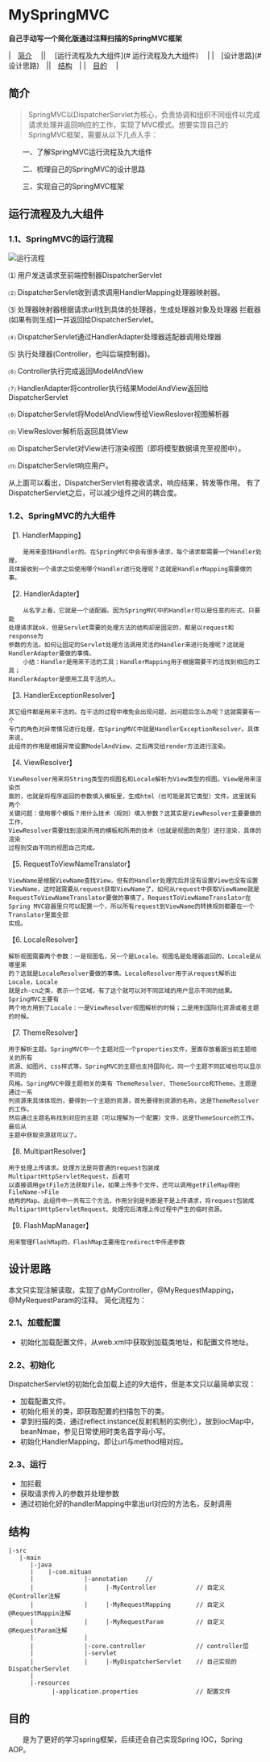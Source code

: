 # MySpringMVC
**自己手动写一个简化版通过注释扫描的SpringMVC框架**

|&emsp;[简介](#简介)&emsp; || &emsp;[运行流程及九大组件](# 运行流程及九大组件)&emsp; |
|&emsp;[设计思路](# 设计思路)&emsp;||&emsp;[结构](#结构)&emsp;|
|&emsp;[目的](#目的)&emsp; | 


## 简介

> SpringMVC以DispatcherServlet为核心，负责协调和组织不同组件以完成请求处理并返回响应的工作，实现了MVC模式。想要实现自己的SpringMVC框架，需要从以下几点入手：
  
&emsp;&emsp;一、了解SpringMVC运行流程及九大组件
  
&emsp;&emsp;二、梳理自己的SpringMVC的设计思路
  
&emsp;&emsp;三、实现自己的SpringMVC框架




## 运行流程及九大组件
### 1.1、SpringMVC的运行流程
![运行流程](https://static.oschina.net/uploads/space/2018/0222/091846_FTTR_3577599.png)

⑴ 用户发送请求至前端控制器DispatcherServlet

⑵ DispatcherServlet收到请求调用HandlerMapping处理器映射器。

⑶ 处理器映射器根据请求url找到具体的处理器，生成处理器对象及处理器
拦截器(如果有则生成)一并返回给DispatcherServlet。

⑷ DispatcherServlet通过HandlerAdapter处理器适配器调用处理器

⑸ 执行处理器(Controller，也叫后端控制器)。

⑹ Controller执行完成返回ModelAndView

⑺ HandlerAdapter将controller执行结果ModelAndView返回给DispatcherServlet

⑻ DispatcherServlet将ModelAndView传给ViewReslover视图解析器

⑼ ViewReslover解析后返回具体View

⑽ DispatcherServlet对View进行渲染视图（即将模型数据填充至视图中）。

⑾ DispatcherServlet响应用户。

从上面可以看出，DispatcherServlet有接收请求，响应结果，转发等作用。
有了DispatcherServlet之后，可以减少组件之间的耦合度。
### 1.2、SpringMVC的九大组件
【1. HandlerMapping】

        是用来查找Handler的。在SpringMVC中会有很多请求，每个请求都需要一个Handler处理，
    具体接收到一个请求之后使用哪个Handler进行处理呢？这就是HandlerMapping需要做的事。
【2. HandlerAdapter】

        从名字上看，它就是一个适配器。因为SpringMVC中的Handler可以是任意的形式，只要能
    处理请求就ok，但是Servlet需要的处理方法的结构却是固定的，都是以request和response为
    参数的方法。如何让固定的Servlet处理方法调用灵活的Handler来进行处理呢？这就是
    HandlerAdapter要做的事情。
        小结：Handler是用来干活的工具；HandlerMapping用于根据需要干的活找到相应的工具；
    HandlerAdapter是使用工具干活的人。
【3. HandlerExceptionResolver】

    其它组件都是用来干活的。在干活的过程中难免会出现问题，出问题后怎么办呢？这就需要有一个
    专门的角色对异常情况进行处理，在SpringMVC中就是HandlerExceptionResolver。具体来说，
    此组件的作用是根据异常设置ModelAndView，之后再交给render方法进行渲染。
【4. ViewResolver】

    ViewResolver用来将String类型的视图名和Locale解析为View类型的视图。View是用来渲染页
    面的，也就是将程序返回的参数填入模板里，生成html（也可能是其它类型）文件。这里就有两个
    关键问题：使用哪个模板？用什么技术（规则）填入参数？这其实是ViewResolver主要要做的工作，
    ViewResolver需要找到渲染所用的模板和所用的技术（也就是视图的类型）进行渲染，具体的渲染
    过程则交由不同的视图自己完成。
【5. RequestToViewNameTranslator】

    ViewName是根据ViewName查找View，但有的Handler处理完后并没有设置View也没有设置
    ViewName，这时就需要从request获取ViewName了，如何从request中获取ViewName就是
    RequestToViewNameTranslator要做的事情了。RequestToViewNameTranslator在
    Spring MVC容器里只可以配置一个，所以所有request到ViewName的转换规则都要在一个
    Translator里面全部
    实现。
【6. LocaleResolver】

    解析视图需要两个参数：一是视图名，另一个是Locale。视图名是处理器返回的，Locale是从哪里来
    的？这就是LocaleResolver要做的事情。LocaleResolver用于从request解析出Locale，Locale
    就是zh-cn之类，表示一个区域，有了这个就可以对不同区域的用户显示不同的结果。SpringMVC主要有
    两个地方用到了Locale：一是ViewResolver视图解析的时候；二是用到国际化资源或者主题的时候。
【7. ThemeResolver】

    用于解析主题。SpringMVC中一个主题对应一个properties文件，里面存放着跟当前主题相关的所有
    资源、如图片、css样式等。SpringMVC的主题也支持国际化，同一个主题不同区域也可以显示不同的
    风格。SpringMVC中跟主题相关的类有 ThemeResolver、ThemeSource和Theme。主题是通过一系
    列资源来具体体现的，要得到一个主题的资源，首先要得到资源的名称，这是ThemeResolver的工作。
    然后通过主题名称找到对应的主题（可以理解为一个配置）文件，这是ThemeSource的工作。最后从
    主题中获取资源就可以了。
【8. MultipartResolver】

    用于处理上传请求。处理方法是将普通的request包装成MultipartHttpServletRequest，后者可
    以直接调用getFile方法获取File，如果上传多个文件，还可以调用getFileMap得到FileName->File
    结构的Map。此组件中一共有三个方法，作用分别是判断是不是上传请求，将request包装成
    MultipartHttpServletRequest、处理完后清理上传过程中产生的临时资源。
【9. FlashMapManager】

    用来管理FlashMap的，FlashMap主要用在redirect中传递参数
## 设计思路
本文只实现注解读取，实现了@MyController，@MyRequestMapping，@MyRequestParam的注释。
简化流程为：
### 2.1、加载配置
- 初始化加载配置文件，从web.xml中获取到加载类地址，和配置文件地址。
### 2.2、初始化
DispatcherServlet的初始化会加载上述的9大组件，但是本文只以最简单实现：
- 加载配置文件。
- 初始化相关的类，即获取配置的扫描包下的类。
- 拿到扫描的类，通过reflect.instance(反射机制的实例化），放到iocMap中，beanNmae，参见日常使用时类名首字母小写。
- 初始化HandlerMapping，即让url与method相对应。
### 2.3、运行
- 加拦截
- 获取请求传入的参数并处理参数
- 通过初始化好的handlerMapping中拿出url对应的方法名，反射调用



## 结构

```
|-src
   |-main
      |-java
      |    |-com.mituan
      |              |-annotation     // 
      |              |     |-MyController           // 自定义@Controller注解
      |              |     |-MyRequestMapping       // 自定义@RequestMappin注解
      |              |     |-MyRequestParam         // 自定义@RequestParam注解
      |              |
      |              |-core.controller              // controller层
      |              |-servlet                      
      |              |     |-MyDispatcherServlet    // 自己实现的DispatcherServlet 
      |              
      |-resources
            |-application.properties                // 配置文件

```


## 目的
   
&emsp;&emsp;是为了更好的学习spring框架，后续还会自己实现Spring IOC，Spring AOP。


